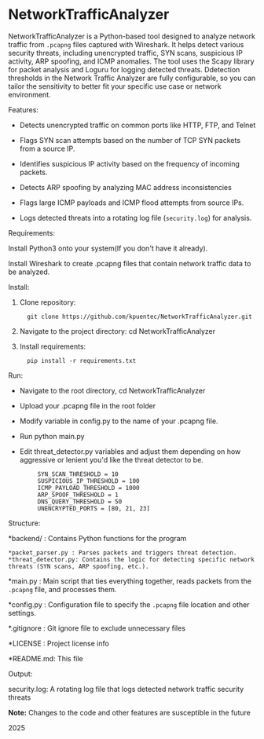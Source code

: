 # NetworkTrafficAnalyzer

NetworkTrafficAnalyzer is a Python-based tool designed to analyze network traffic from `.pcapng` files captured with Wireshark. It helps detect various security threats, including unencrypted traffic, SYN scans, suspicious IP activity, ARP spoofing, and ICMP anomalies. The tool uses the Scapy library for packet analysis and Loguru for logging detected threats. Ddetection thresholds in the Network Traffic Analyzer are fully configurable, so you can tailor the sensitivity to better fit your specific use case or network environment.

Features:

* Detects unencrypted traffic on common ports like HTTP, FTP, and Telnet

* Flags SYN scan attempts based on the number of TCP SYN packets from a source IP.

* Identifies suspicious IP activity based on the frequency of incoming packets.

* Detects ARP spoofing by analyzing MAC address inconsistencies

* Flags large ICMP payloads and ICMP flood attempts from source IPs.

* Logs detected threats into a rotating log file (`security.log`) for analysis.

Requirements:

Install Python3 onto your system(If you don't have it already).

Install Wireshark to create .pcapng files that contain network traffic data to be analyzed.

Install:

1. Clone repository:

         git clone https://github.com/kpuentec/NetworkTrafficAnalyzer.git

2. Navigate to the project directory: cd NetworkTrafficAnalyzer

3. Install requirements:

         pip install -r requirements.txt

Run:

* Navigate to the root directory, cd NetworkTrafficAnalyzer
  
* Upload your .pcapng file in the root folder
  
* Modify variable in config.py to the name of your .pcapng file.
  
* Run python main.py

* Edit threat_detector.py variables and adjust them depending on how aggressive or lenient you'd like the threat detector to be.

           SYN_SCAN_THRESHOLD = 10
           SUSPICIOUS_IP_THRESHOLD = 100
           ICMP_PAYLOAD_THRESHOLD = 1000
           ARP_SPOOF_THRESHOLD = 1
           DNS_QUERY_THRESHOLD = 50
           UNENCRYPTED_PORTS = [80, 21, 23]


Structure:

*backend/ : Contains Python functions for the program

    *packet_parser.py : Parses packets and triggers threat detection.
    *threat_detector.py: Contains the logic for detecting specific network threats (SYN scans, ARP spoofing, etc.).

*main.py : Main script that ties everything together, reads packets from the `.pcapng` file, and processes them.

*config.py : Configuration file to specify the `.pcapng` file location and other settings.

*.gitignore : Git ignore file to exclude unnecessary files

*LICENSE : Project license info

*README.md: This file

Output:

security.log: A rotating log file that logs detected network traffic security threats

**Note:** Changes to the code and other features are susceptible in the future

2025
